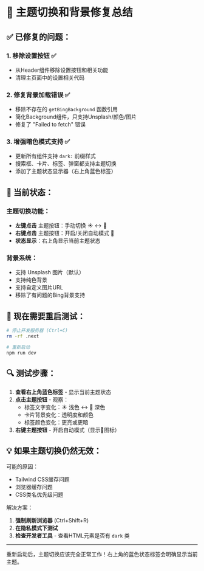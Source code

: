 # 🔧 主题切换和背景修复总结

## ✅ 已修复的问题：

### 1. **移除设置按钮** ✅
- 从Header组件移除设置按钮和相关功能
- 清理主页面中的设置相关代码

### 2. **修复背景加载错误** ✅
- 移除不存在的 `getBingBackground` 函数引用
- 简化Background组件，只支持Unsplash/颜色/图片
- 修复了 "Failed to fetch" 错误

### 3. **增强暗色模式支持** ✅
- 更新所有组件支持 `dark:` 前缀样式
- 搜索框、卡片、标签、弹窗都支持主题切换
- 添加了主题状态显示器（右上角蓝色标签）

## 🎯 当前状态：

### 主题切换功能：
- **左键点击** 主题按钮：手动切换 ☀️ ↔ 🌙
- **右键点击** 主题按钮：开启/关闭自动模式 🌅
- **状态显示**：右上角显示当前主题状态

### 背景系统：
- 支持 Unsplash 图片（默认）
- 支持纯色背景
- 支持自定义图片URL
- 移除了有问题的Bing背景支持

## 🚀 现在需要重启测试：

```bash
# 停止开发服务器 (Ctrl+C)
rm -rf .next

# 重新启动
npm run dev
```

## 🔍 测试步骤：

1. **查看右上角蓝色标签** - 显示当前主题状态
2. **点击主题按钮** - 观察：
   - 标签文字变化：☀️ 浅色 ↔ 🌙 深色
   - 卡片背景变化：透明度和颜色
   - 标签颜色变化：更亮或更暗
3. **右键主题按钮** - 开启自动模式（显示🌅图标）

## 💡 如果主题切换仍然无效：

可能的原因：
- Tailwind CSS缓存问题
- 浏览器缓存问题
- CSS类名优先级问题

解决方案：
1. **强制刷新浏览器** (Ctrl+Shift+R)
2. **在隐私模式下测试**
3. **检查开发者工具** - 查看HTML元素是否有 `dark` 类

---

重新启动后，主题切换应该完全正常工作！右上角的蓝色状态标签会明确显示当前主题。
